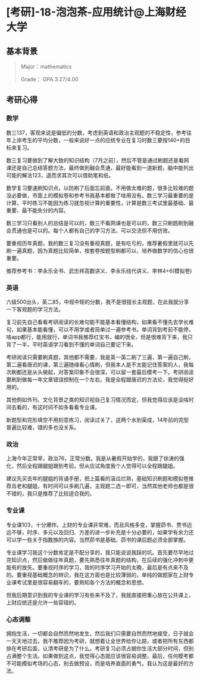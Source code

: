 # [考研]-18-泡泡茶-应用统计@上海财经大学

## **基本背景**

> Major：mathematics
>
> Grade： GPA 3.27/4.00

## **考研心得**

### **数学**

数三137，客观来说是偏低的分数，考虑到英语和政治主观题的不稳定性，参考往年上岸考生的平均分数，一般来说好一点的应统专业在复习时数三要按140+的目标来复习。

数三复习要做到了解大致的知识结构（7月之前），然后不管是通过刷题还是看网课还是自己总结答题方法，最终做到融会贯通，最好能看到一道新题，脑中能列出可能的解法123，退而求其次可以借助笔和纸。

数学复习要速刷知识点，以防刷了后面忘前面，不用做太难的题，很多比较难的题没必要做，市面上的模拟卷和参考书我基本都做了啥用没有。数三学习最重要的是计算，平时练习不能因为练习就忽视计算的重要性，计算是数三考试里最基础、最重要、最不能失分的内容。

数三学习只看别人的总结是可以的，数三不看网课也是可以的，数三只刷题刷到融会贯通也是可以的。每个人都有自己的学习方法，可以交流但不用仿效。

要重视历年真题，我的数三复习没有重视真题，是有吃亏的，推荐暑假里就可以先刷一遍真题，因为真题比较简单，按套卷按题型刷都可以，培养做数学的信心也很重要。

推荐参考书：李永乐全书、武忠祥高数讲义、李永乐线代讲义、李林4+6(模拟卷)

### **英语**

六级500出头，英二85，中规中矩的分数，我不是很擅长主观题，在此我就分享一下客观题的学习方法。

复习前先自己看看考研阅读的长难句能不能基本看懂结构，如果看不懂先去学长难句，如果基本能看懂，可以不用学或者简单过一遍参考书。单词背到考前不能停，啥app都行，能用就行，单词书我推荐红宝书，编的很全，但是很难背下来，我只背了一半，平时英语学习看到不懂的单词自己要记下来。

考研阅读只需要刷真题，其他都不需要，我是英一英二刷了三遍，第一遍自己刷，第二遍看唐迟的课，第三遍随缘看心情刷，但我本人是不太能记住答案的人，我每次刷都还是从头做起，对答案印象不会很深，可以留一套最后模考一下。考研阅读要刷到做每一年文章错误控制在一个左右。我是全程跟唐迟的方法论，我觉得挺好用的。

其他例如外刊、文化背景之类的知识视自己复习情况而定，但我觉得应该是没啥时间去看的，有这时间不如多看看专业课。

新题型和完形填空不用刻意练习，阅读过关了，这两个水到渠成，14年前的完型普遍比较难，错的多也没关系。

### **政治**

上海今年正常旱，政治76，正常分数。我是从暑假开始学的，我跟了徐涛的强化，然后全程跟腿姐跟到考前。但从应试角度我个人觉得可以全程跟腿姐。

建议先买去年的腿姐的背诵手册，把上篇看的滚瓜烂熟，基础知识刷题和模拟卷推荐肖老和腿姐，有时间可以多刷几遍，主观题二选一即可，当然其他老师也都是很不错的，我只是推荐了比较适合我的。

### **专业课**

专业课103，十分爆炸。上财的专业课非常难，而且风格多变，掌握茆书、贾书远远不够，时序、多元以及回归、方差的进一步补充是十分必要的，如果学有余力还可以学一些关于指数族的内容。当然茆书是基础，茆书的课后题必须全部掌握。

专业课学习我这个分数肯定是不配分享的，我只能说说我踩的坑。首先要尽早地过完知识点，然后做做往年真题，要先熟悉往年真题的结构，在后续的强化冲刺中更能有的放矢。要重视时序的学习，我的时序学习开始的太晚，最后是有点来不及的。要重视基础概念的辨识，我在这方面也是比较薄弱的，单纯的做题家在上财专业课考试里是很容易翻车的，要熟知各个方法的概念和思想。

但我后期意识到我的专业课的学习有些来不及了，我就直接把重心放在公共课上，上财应统还是允许一些容错的。

### **心态调整**

拥抱生活，一切都会自然而然地发生，然后我们只需要自然而然地接受，日子就会一天天地过去。我不推荐因为考研，就想着让全世界给你让路，或者把所有东西都排在考研后面，认清考研是为了什么。考研复习必须占据你生活大部分时间，但别占满整个生活。如果做到这点，我觉得心态就应该很容易调整。最后，任何模考都不可能模拟考场的心态，别去做预设，而是培养直面的勇气，我认为这是最好的方法。